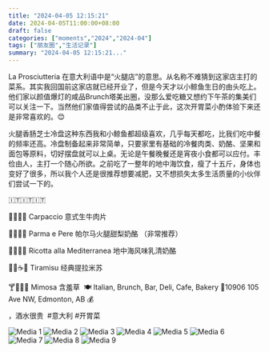 ```yaml
---
title: "2024-04-05 12:15:21"
date: 2024-04-05T11:00:00+08:00
draft: false
categories: ["moments","2024","2024-04"]
tags: ["朋友圈","生活记录"]
summary: "2024-04-05 12:15:21..."
---
```


La Prosciutteria 在意大利语中是“火腿店”的意思。从名称不难猜到这家店主打的菜系。其实我回国前这家店就已经开业了，但是今天才以小鲸鱼生日的由头吃上。他们家以颜值爆灯的咸品Brunch塔美出圈，没那么爱吃糖又想约下午茶的集美们可以关注一下。当然他们家值得尝试的品类不止于此，这次开胃菜小酌体验下来还是非常喜欢的。😊

火腿香肠芝士冷盘这种东西我和小鲸鱼都超级喜欢，几乎每天都吃，比我们吃中餐的频率还高。冷盘制备起来非常简单，只要家里有基础的冷餐肉类、奶酪、坚果和面包等原料，切好摆盘就可以上桌。无论是午餐晚餐还是宵夜小食都可以应付。丰俭由人，主打一个随心所欲。之前吃了一整年的地中海饮食，瘦了十五斤，身体也变好了很多，所以我个人还是很推荐想要减肥，又不想损失太多生活质量的小伙伴们尝试一下的。

🇮🇹🇮🇹🇮🇹

🥩🧀🥗🍋
Carpaccio 
意式生牛肉片 

🍖🍐🧀🍅
Parma e Pere 
帕尔马火腿甜梨奶酪 （非常推荐）

🍅🧀🧄🍞
Ricotta alla Mediterranea
地中海风味乳清奶酪​

🍰🍫☕🍓
Tiramisu
经典提拉米苏

​🍸🍊🍋🍾
​Mimosa
含羞草
​
🍽 Italian, Brunch, Bar, Deli, Cafe, Bakery
📍10906 105 Ave NW, Edmonton, AB
​💰 $$$$，酒水很贵
​
​#意大利 #开胃菜

![Media 1](/Moments/photos/2024-04-05/202404051215210.jpg)
![Media 2](/Moments/photos/2024-04-05/202404051215211.jpg)
![Media 3](/Moments/photos/2024-04-05/202404051215212.jpg)
![Media 4](/Moments/photos/2024-04-05/202404051215213.jpg)
![Media 5](/Moments/photos/2024-04-05/202404051215214.jpg)
![Media 6](/Moments/photos/2024-04-05/202404051215215.jpg)
![Media 7](/Moments/photos/2024-04-05/202404051215216.jpg)
![Media 8](/Moments/photos/2024-04-05/202404051215217.jpg)
![Media 9](/Moments/photos/2024-04-05/202404051215218.jpg)

